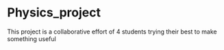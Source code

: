 # Physics_project
This project is a collaborative effort of 4 students trying their best to make something useful

